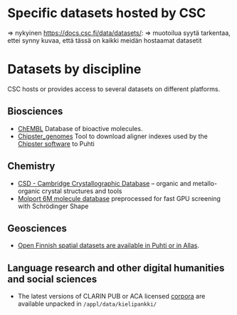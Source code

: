 # Specific datasets hosted by CSC

=> nykyinen https://docs.csc.fi/data/datasets/:
=> muotoilua syytä tarkentaa, ettei synny kuvaa, että tässä on kaikki meidän hostaamat datasetit

# Datasets by discipline

CSC hosts or provides access to several datasets on different platforms.

## Biosciences
* [ChEMBL](../../apps/chembl.md) Database of bioactive molecules.
* [Chipster_genomes](../../apps/chipster_genomes.md) Tool to download aligner indexes used by the [Chipster software](https://chipster.csc.fi/index.shtml) to Puhti
 
## Chemistry
* [CSD - Cambridge Crystallographic Database](../apps/csd.md) – organic and metallo-organic crystal structures and tools
* [Molport 6M molecule database](../support/tutorials/gpu-shape.md) preprocessed for fast GPU screening with Schrödinger Shape

## Geosciences
* [Open Finnish spatial datasets are available in Puhti or in Allas](datasets/spatial-data-in-csc-computing-env.md).

## Language research and other digital humanities and social sciences

* The latest versions of CLARIN PUB or ACA licensed [corpora](https://www.kielipankki.fi/corpora/) are available unpacked in `/appl/data/kielipankki/`
